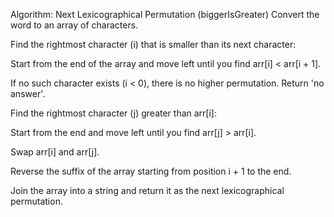 Algorithm: Next Lexicographical Permutation (biggerIsGreater)
Convert the word to an array of characters.

Find the rightmost character (i) that is smaller than its next character:

Start from the end of the array and move left until you find arr[i] < arr[i + 1].

If no such character exists (i < 0), there is no higher permutation. Return 'no answer'.

Find the rightmost character (j) greater than arr[i]:

Start from the end and move left until you find arr[j] > arr[i].

Swap arr[i] and arr[j].

Reverse the suffix of the array starting from position i + 1 to the end.

Join the array into a string and return it as the next lexicographical permutation.